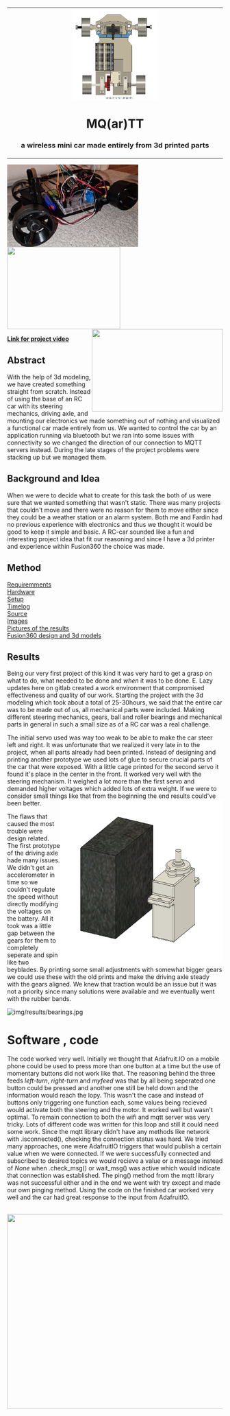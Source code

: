 <table align="center"><tr><td align="center" width="9999">
<img src="img/3d models/upper_view_with_breadboard.png" align="center" width="200" alt="img/3d models/upper_view_with_breadboard.png">

# MQ(ar)TT 

### a wireless mini car made entirely from 3d printed parts 
</td></tr></table>




 <img align="center" width="306" height="192" src="img/results/sideview_finished.png"> <img align="center" width="264" height="192" src="img/results/sidepic_low.jpg"> <img align="right" width="306" height="192" src="img/results/car_overview.jpg"> 


**[Link for project video](https://www.youtube.com/watch?v=2-BbMNh7RmA)**

  
    
    
## Abstract
With the help of 3d modeling, we have created something straight from scratch. Instead of using the base of an RC car with its steering mechanics, driving axle, and mounting our electronics we made something out of nothing and visualized a functional car made entirely from us.
We wanted to control the car by an application running via bluetooth but we ran into some issues with connectivity so we changed the direction of our connection to MQTT servers instead. During the late stages of the project problems were stacking up but we managed them.

## Background and Idea
When we were to decide what to create for this task the both of us were sure that we wanted something that wasn't static. There was many projects that couldn't move and there were no reason for them to move either since they could be a weather station or an alarm system. Both me and Fardin had no previous experience with electronics and thus we thought it would be good to keep it simple and basic. A RC-car sounded like a fun and interesting project idea that fit our reasoning and since I have a 3d printer and experience within Fusion360 the choice was made.

## Method

[Requiremments](https://gitlab.lnu.se/1dt308/student/team-15/-/blob/master/doc/requirements.md)  \
[Hardware](https://gitlab.lnu.se/1dt308/student/team-15/-/blob/master/doc/hardware.md)  \
[Setup](https://gitlab.lnu.se/1dt308/student/team-15/-/blob/master/doc/setup.md)  \
[Timelog](https://gitlab.lnu.se/1dt308/student/team-15/-/blob/master/doc/timelog.md)  \
[Source](https://gitlab.lnu.se/1dt308/student/team-15/-/tree/master/src)  \
[Images](https://gitlab.lnu.se/1dt308/student/team-15/-/tree/master/img)  \
[Pictures of the results](https://gitlab.lnu.se/1dt308/student/team-15/-/tree/master/img/results)  \
[Fusion360 design and 3d models](https://gitlab.lnu.se/1dt308/student/team-15/-/tree/master/img/3d%20models)

## Results

Being our very first project of this kind it was very hard to get a grasp on what to do, what needed to be done and *when* it was to be done. E. Lazy updates here on gitlab created a work environment that compromised effectiveness and quality of our work. 
Starting the project with the 3d modeling which took about a total of 25-30hours, we said that the entire car was to be made out of us, all mechanical parts were included. Making different steering mechanics, gears, ball and roller bearings and mechanical parts in general in such a small size as of a RC car was a real challenge. 

The initial servo used was way too weak to be able to make the car steer left and right. It was unfortunate that we realized it very late in to the project, when all parts already had been printed. Instead of designing and printing another prototype we used lots of glue to secure crucial parts of the car that were exposed. With a little cage printed for the second servo it found it's place in the center in the front. It worked very well with the steering mechanism. It weighed a lot more than the first servo and demanded higher voltages which added lots of extra weight. If we were to consider small things like that from the beginning the end results could've been better.  <img align="right" width="380" height="380" src="img/3d models/servo_size_difference.png">

The flaws that caused the most trouble were design related. The first prototype of the driving axle hade many issues. We didn't get an accelerometer in time so we couldn't regulate the speed without directly modifying the voltages on the battery. All it took was a little gap between the gears for them to completely seperate and spin like two beyblades. By printing some small adjustments with somewhat bigger gears we could use these with the old prints and make the driving axle steady with the gears aligned. 
We knew that traction would be an issue but it was not a priority since many solutions were available and we eventually went with the rubber bands.    





 <img src="img/results/bearings.jpg" alt="img/results/bearings.jpg" width="334" height="298">



# Software , code
The code worked very well. Initially we thought that Adafruit.IO on a mobile phone could be used to press more than one button at a time but the use of momentary buttons did not work like that. The reasoning behind the three feeds *left-turn*, *right-turn* and *myfeed* was that by all being seperated one button could be pressed and another one still be held down and the information would reach the lopy. This wasn't the case and instead of buttons only triggering one function each, some values being recieved would activate both the steering and the motor. It worked well but wasn't optimal.
To remain connection to both the wifi and mqtt server was very tricky. Lots of different code was written for this loop and still it could need some work. Since the mqtt library didn't have any methods like network with .isconnected(), checking the connection status was hard. We tried many approaches, one were AdafruitIO triggers that would publish a certain value when we were connected. If we were successfully connected and subscribed to desired topics we would recieve a value or a message instead of *None* when .check_msg() or wait_msg() was active which would indicate that connection was established. The ping() method from the mqtt library was not successful either and in the end we went with try except and made our own pinging method. Using the code on the finished car worked very well and the car had great response to the input from AdafruitIO.

<br/>


<img align="center" width="612" height="454" src="img/results/car_overview.jpg">
